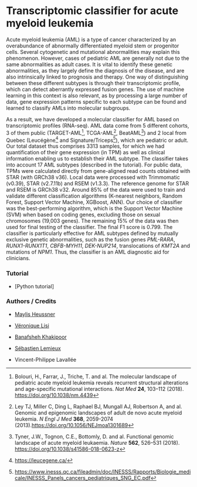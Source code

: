 # Transcriptomic classifier for acute myeloid leukemia

Acute myeloid leukemia (AML) is a type of cancer characterized by an overabundance of abnormally differentiated myeloid stem or progenitor cells. Several cytogenetic and mutational abnormalities may explain this phenomenon. However, cases of pediatric AML are generally not due to the same abnormalities as adult cases. It is vital to identify these genetic abnormalities, as they largely define the diagnosis of the disease, and are also intrinsically linked to prognosis and therapy. One way of distinguishing between these different subtypes is through their transcriptomic profile, which can detect aberrantly expressed fusion genes. The use of machine learning in this context is also relevant, as by processing a large number of data, gene expression patterns specific to each subtype can be found and learned to classify AMLs into molecular subgroups.


As a result, we have developed a molecular classifier for AML based on transcriptomic profiles (RNA-seq). AML data come from 5 different cohorts, 3 of them public (TARGET-AML[^1], TCGA-AML[^2], BeatAML[^3]) and 2 local from Quebec (Leucégène[^4] and Signature/Triceps[^5]), which are pediatric or adult. Our total dataset thus comprises 3313 samples, for which we had quantification of their gene expression (in TPM) as well as clinical information enabling us to establish their AML subtype. The classifier takes into account 17 AML subtypes (described in the tutorial). For public data, TPMs were calculated directly from gene-aligned read counts obtained with STAR (with GRCh38 v36). Local data were processed with Trimmomatic (v0.39), STAR (v2.7.11b) and RSEM (v1.3.3). The reference genome for STAR and RSEM is GRCh38 v32. Around 85% of the data were used to train and validate different classification algorithms (K-nearest neighbors, Random Forest, Support Vector Machine, XGBoost, ANN). Our choice of classifier was the best-performing algorithm, which is the Support Vector Machine (SVM) when based on coding genes, excluding those on sexual chromosomes (19,003 genes). The remaining 15% of the data was then used for final testing of the classifier. The final F1 score is 0.799. The classifier is particularly effective for AML subtypes defined by mutually exclusive genetic abnormalities, such as the fusion genes *PML-RARA*, *RUNX1-RUNX1T1*, *CBFB-MYH11*, *DEK-NUP214*, translocations of *KMT2A* and mutations of *NPM1*. Thus, the classifier is an AML diagnostic aid for clinicians.


### Tutorial

- [Python tutorial]


### Authors / Credits

- [Maylis Heussner](https://github.com/maheuss)
- [Véronique Lisi](https://github.com/veroniquelisichusj)
- [Banafsheh Khakipoor](https://github.com/BanafshehKhaki)
- [Sébastien Lemieux](https://github.com/sebastien-lemieux)
- Vincent-Philippe Lavallée

  
  [^1]: Bolouri, H., Farrar, J., Triche, T. and al. The molecular landscape of pediatric acute myeloid leukemia reveals recurrent structural alterations and age-specific mutational interactions. *Nat Med* **24**, 103–112 (2018). https://doi.org/10.1038/nm.4439 
  [^2]: Ley TJ, Miller C, Ding L, Raphael BJ, Mungall AJ, Robertson A, and al. Genomic and epigenomic landscapes of adult de novo acute myeloid leukemia. *N Engl J Med* **368**, 2059-2074 (2013).https://doi.org/10.1056/NEJmoa1301689 
  [^3]: Tyner, J.W., Tognon, C.E., Bottomly, D. and al. Functional genomic landscape of acute myeloid leukaemia. *Nature* **562**, 526–531 (2018). https://doi.org/10.1038/s41586-018-0623-z
  [^4]: https://leucegene.ca/
  [^5]: https://www.inesss.qc.ca/fileadmin/doc/INESSS/Rapports/Biologie_medicale/INESSS_Panels_cancers_pediatriques_SNG_EC.pdf
